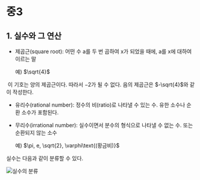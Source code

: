 # 중3

## 1. 실수와 그 연산

- 제곱근(square root): 어떤 수 a를 두 번 곱하여 x가 되었을 때에, a를 x에 대하여 이르는 말

  예)  $\sqrt{4}$

​	이 기호는 양의 제곱근이다. 따라서 $-2$가 될 수 없다. 음의 제곱근은 $-\sqrt{4}$와 같이 작성한다.

- 유리수(rational number): 정수의 비(ratio)로 나타낼 수 있는 수. 유한 소수나 순환 소수가 포함된다.

- 무리수(irrational number): 실수이면서 분수의 형식으로 나타낼 수 없는 수. 또는 순환되지 않는 소수

  예)  $\pi, e, \sqrt{2}, \varphi\text{(황금비)}$

실수는 다음과 같이 분류할 수 있다.

![실수의 분류](https://github.com/autroshot/studyroom/assets/95019875/fc1ec160-acf2-4d41-9a54-0196c50d6616)
